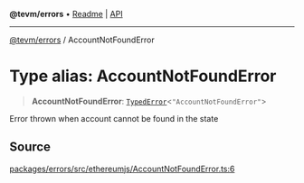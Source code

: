 **@tevm/errors** • [Readme](../README.md) \| [API](../globals.md)

***

[@tevm/errors](../README.md) / AccountNotFoundError

# Type alias: AccountNotFoundError

> **AccountNotFoundError**: [`TypedError`](TypedError.md)\<`"AccountNotFoundError"`\>

Error thrown when account cannot be found in the state

## Source

[packages/errors/src/ethereumjs/AccountNotFoundError.ts:6](https://github.com/evmts/tevm-monorepo/blob/main/packages/errors/src/ethereumjs/AccountNotFoundError.ts#L6)
